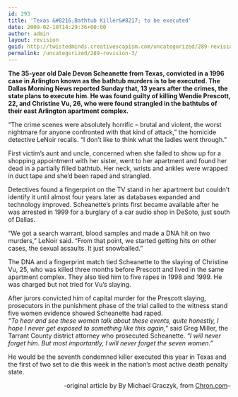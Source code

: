 ```yaml
---
id: 293
title: 'Texas &#8216;Bathtub Killer&#8217; to be executed'
date: 2009-02-10T14:29:36+00:00
author: admin
layout: revision
guid: http://twistedminds.creativescapism.com/uncategorized/289-revision-3/
permalink: /uncategorized/289-revision-3/
---
```

<p class="dropcap-first">
  <strong>The 35-year old Dale Devon Scheanette from Texas, convicted in a 1996 case in Arlington known as the bathtub murders is to be executed. The Dallas Morning News reported Sunday that, 13 years after the crimes, the state plans to execute him. He was found guilty of killing Wendie Prescott, 22, and Christine Vu, 26, who were found strangled in the bathtubs of their east Arlington apartment complex.</strong>
</p>

&#8220;The crime scenes were absolutely horrific &#8211; brutal and violent, the worst nightmare for anyone confronted with that kind of attack,&#8221; the homicide detective LeNoir recalls. &#8220;I don&#8217;t like to think what the ladies went through.&#8221;

First victim&#8217;s aunt and uncle, concerned when she failed to show up for a shopping appointment with her sister, went to her apartment and found her dead in a partially filled bathtub. Her neck, wrists and ankles were wrapped in duct tape and she&#8217;d been raped and strangled.

Detectives found a fingerprint on the TV stand in her apartment but couldn&#8217;t identify it until almost four years later as databases expanded and technology improved. Scheanette&#8217;s prints first became available after he was arrested in 1999 for a burglary of a car audio shop in DeSoto, just south of Dallas.

&#8220;We got a search warrant, blood samples and made a DNA hit on two murders,&#8221; LeNoir said. &#8220;From that point, we started getting hits on other cases, the sexual assaults. It just snowballed.&#8221;

The DNA and a fingerprint match tied Scheanette to the slaying of Christine Vu, 25, who was killed three months before Prescott and lived in the same apartment complex. They also tied him to five rapes in 1998 and 1999. He was charged but not tried for Vu&#8217;s slaying.

After jurors convicted him of capital murder for the Prescott slaying, prosecutors in the punishment phase of the trial called to the witness stand five women evidence showed Scheanette had raped.  
_&#8220;To hear and see these women talk about these events, quite honestly, I hope I never get exposed to something like this again,&#8221;_ said Greg Miller, the Tarrant County district attorney who prosecuted Scheanette. _&#8220;I will never forget him. But most importantly, I will never forget the seven women.&#8221;_

He would be the seventh condemned killer executed this year in Texas and the first of two set to die this week in the nation&#8217;s most active death penalty state.

<p style="text-align: right;">
  -original article by By Michael Graczyk, from <a title="texas news" href="http://www.chron.com/disp/story.mpl/ap/tx/6253994.html">Chron.com</a>&#8211;
</p>